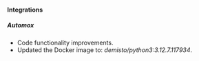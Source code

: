 
#### Integrations

##### Automox
- Code functionality improvements.
- Updated the Docker image to: *demisto/python3:3.12.7.117934*.

